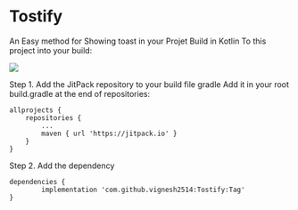 # Tostify
An Easy method for Showing toast in your Projet Build in Kotlin
To this project into your build:

[![](https://jitpack.io/v/vignesh2514/Tostify.svg)](https://jitpack.io/#vignesh2514/Tostify)

Step 1. Add the JitPack repository to your build file gradle
Add it in your root build.gradle at the end of repositories:

	allprojects {
		repositories {
			...
			maven { url 'https://jitpack.io' }
		}
	}
Step 2. Add the dependency

	dependencies {
	        implementation 'com.github.vignesh2514:Tostify:Tag'
	}
